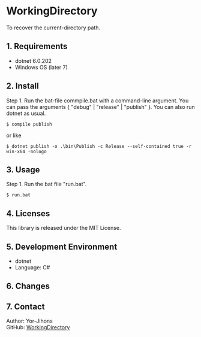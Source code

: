 # WorkingDirectory

To recover the current-directory path.

## 1. Requirements

- dotnet 6.0.202
- Windows OS (later 7)

## 2. Install

Step 1. Run the bat-file commpile.bat with a command-line argument.
You can pass the arguments { "debug" | "release" | "publish" }.
You can also run dotnet as usual.

```
$ compile publish
```

or like

```
$ dotnet publish -o .\bin\Publish -c Release --self-contained true -r win-x64 -nologo
```

## 3. Usage

Step 1. Run the bat file "run.bat".

```
$ run.bat
```

## 4. Licenses

This library is released under the MIT License.

## 5. Development Environment

- dotnet
- Language: C#

## 6. Changes

## 7. Contact

Author: Yor-Jihons  
GitHub: [WorkingDirectory](https://github.com/Yor-Jihons/WorkingDirectory)  
